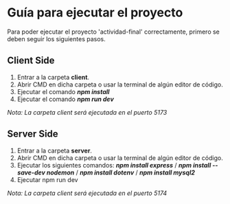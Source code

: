 # Guía para ejecutar el proyecto

Para poder ejecutar el proyecto 'actividad-final' correctamente, primero se deben seguir los siguientes pasos.

## Client Side

1. Entrar a la carpeta **client**.
2. Abrir CMD en dicha carpeta o usar la terminal de algún editor de código.
3. Ejecutar el comando ***npm install***
4. Ejecutar el comando ***npm run dev***

*Nota: La carpeta client será ejecutada en el puerto 5173*

## Server Side

1. Entrar a la carpeta **server**.
2. Abrir CMD en dicha carpeta o usar la terminal de algún editor de código.
3. Ejecutar los siguientes comandos: ***npm install express*** / ***npm install --save-dev nodemon*** / ***npm install dotenv*** / ***npm install mysql2***
4. Ejecutar npm run dev

*Nota: La carpeta client será ejecutada en el puerto 5174*
